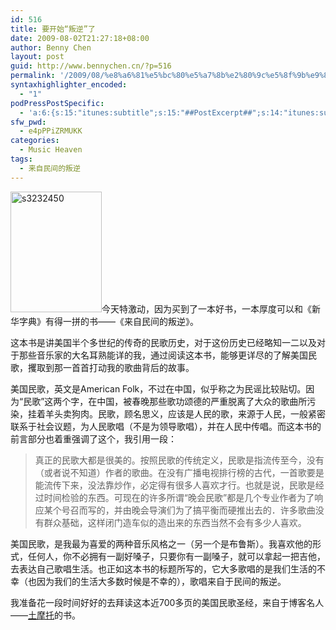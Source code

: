 ```yaml
---
id: 516
title: 要开始“叛逆”了
date: 2009-08-02T21:27:18+08:00
author: Benny Chen
layout: post
guid: http://www.bennychen.cn/?p=516
permalink: '/2009/08/%e8%a6%81%e5%bc%80%e5%a7%8b%e2%80%9c%e5%8f%9b%e9%80%86%e2%80%9d%e4%ba%86/'
syntaxhighlighter_encoded:
  - "1"
podPressPostSpecific:
  - 'a:6:{s:15:"itunes:subtitle";s:15:"##PostExcerpt##";s:14:"itunes:summary";s:15:"##PostExcerpt##";s:15:"itunes:keywords";s:17:"##WordPressCats##";s:13:"itunes:author";s:10:"##Global##";s:15:"itunes:explicit";s:7:"Default";s:12:"itunes:block";s:7:"Default";}'
sfw_pwd:
  - e4pPPiZRMUKK
categories:
  - Music Heaven
tags:
  - 来自民间的叛逆
---
```

<a href="http://www.bennychen.cn/wp-content/uploads/2009/08/s3232450.jpg" class="highslide-image" onclick="return hs.expand(this);"><img class="alignleft size-full wp-image-518" title="来自民间的叛逆" src="http://www.bennychen.cn/wp-content/uploads/2009/08/s3232450.jpg" alt="s3232450" width="146" height="193" /></a>今天特激动，因为买到了一本好书，一本厚度可以和《新华字典》有得一拼的书——《来自民间的叛逆》。

这本书是讲美国半个多世纪的传奇的民歌历史，对于这份历史已经略知一二以及对于那些音乐家的大名耳熟能详的我，通过阅读这本书，能够更详尽的了解美国民歌，攫取到那一首首打动我的歌曲背后的故事。

美国民歌，英文是American Folk，不过在中国，似乎称之为民谣比较贴切。因为“民歌”这两个字，在中国，被春晚那些歌功颂德的严重脱离了大众的歌曲所污染，挂着羊头卖狗肉。民歌，顾名思义，应该是人民的歌，来源于人民，一般紧密联系于社会议题，为人民歌唱（不是为领导歌唱），并在人民中传唱。而这本书的前言部分也着重强调了这个，我引用一段：

> 真正的民歌大都是很美的。按照民歌的传统定义，民歌是指流传至今，没有（或者说不知道）作者的歌曲。在没有广播电视排行榜的古代，一首歌要是能流传下来，没法靠炒作，必定得有很多人喜欢才行。也就是说，民歌是经过时间检验的东西。可现在的许多所谓“晚会民歌”都是几个专业作者为了响应某个号召而写的，并由晚会导演们为了搞平衡而硬推出去的．许多歌曲没有群众基础，这样闭门造车似的造出来的东西当然不会有多少人喜欢。

美国民歌，是我最为喜爱的两种音乐风格之一（另一个是布鲁斯）。我喜欢他的形式，任何人，你不必拥有一副好嗓子，只要你有一副嗓子，就可以拿起一把吉他，去表达自己歌唱生活。也正如这本书的标题所写的，它大多歌唱的是我们生活的不幸（也因为我们的生活大多数时候是不幸的），歌唱来自于民间的叛逆。

我准备花一段时间好好的去拜读这本近700多页的美国民歌圣经，来自于博客名人——<a href="http://immusoul.com/" target="_blank">土摩托</a>的书。